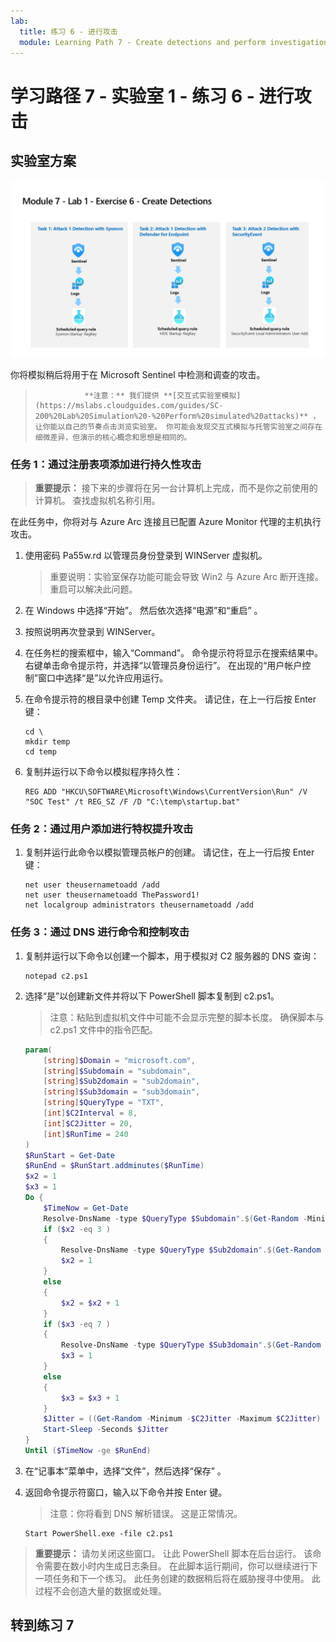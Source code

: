 ```yaml
---
lab:
  title: 练习 6 - 进行攻击
  module: Learning Path 7 - Create detections and perform investigations using Microsoft Sentinel
---
```


# 学习路径 7 - 实验室 1 - 练习 6 - 进行攻击

## 实验室方案

![实验室概述。](../Media/SC-200-Lab_Diagrams_Mod7_L1_Ex6.png)

你将模拟稍后将用于在 Microsoft Sentinel 中检测和调查的攻击。


>                **注意：** 我们提供 **[交互式实验室模拟](https://mslabs.cloudguides.com/guides/SC-200%20Lab%20Simulation%20-%20Perform%20simulated%20attacks)** ，让你能以自己的节奏点击浏览实验室。 你可能会发现交互式模拟与托管实验室之间存在细微差异，但演示的核心概念和思想是相同的。 


### 任务 1：通过注册表项添加进行持久性攻击

>**重要提示：** 接下来的步骤将在另一台计算机上完成，而不是你之前使用的计算机。 查找虚拟机名称引用。

在此任务中，你将对与 Azure Arc 连接且已配置 Azure Monitor 代理的主机执行攻击。

1. 使用密码 Pa55w.rd 以管理员身份登录到 WINServer 虚拟机。  

    >重要说明：实验室保存功能可能会导致 Win2 与 Azure Arc 断开连接。重启可以解决此问题。  

1. 在 Windows 中选择“开始”。 然后依次选择“电源”和“重启” 。

1. 按照说明再次登录到 WINServer。

1. 在任务栏的搜索框中，输入“Command”。 命令提示符将显示在搜索结果中。 右键单击命令提示符，并选择“以管理员身份运行”。 在出现的“用户帐户控制”窗口中选择“是”以允许应用运行。

1. 在命令提示符的根目录中创建 Temp 文件夹。 请记住，在上一行后按 Enter 键：

    ```CommandPrompt
    cd \
    mkdir temp
    cd temp
    ```

1. 复制并运行以下命令以模拟程序持久性：

    ```CommandPrompt
    REG ADD "HKCU\SOFTWARE\Microsoft\Windows\CurrentVersion\Run" /V "SOC Test" /t REG_SZ /F /D "C:\temp\startup.bat"
    ```


### 任务 2：通过用户添加进行特权提升攻击

1. 复制并运行此命令以模拟管理员帐户的创建。 请记住，在上一行后按 Enter 键：

    ```CommandPrompt
    net user theusernametoadd /add
    net user theusernametoadd ThePassword1!
    net localgroup administrators theusernametoadd /add
    ```


### 任务 3：通过 DNS 进行命令和控制攻击

1. 复制并运行以下命令以创建一个脚本，用于模拟对 C2 服务器的 DNS 查询：

    ```CommandPrompt
    notepad c2.ps1
    ```

1. 选择“是”以创建新文件并将以下 PowerShell 脚本复制到 c2.ps1。

    >注意：粘贴到虚拟机文件中可能不会显示完整的脚本长度。 确保脚本与 c2.ps1 文件中的指令匹配。

    ```PowerShell
    param(
        [string]$Domain = "microsoft.com",
        [string]$Subdomain = "subdomain",
        [string]$Sub2domain = "sub2domain",
        [string]$Sub3domain = "sub3domain",
        [string]$QueryType = "TXT",
        [int]$C2Interval = 8,
        [int]$C2Jitter = 20,
        [int]$RunTime = 240
    )
    $RunStart = Get-Date
    $RunEnd = $RunStart.addminutes($RunTime)
    $x2 = 1
    $x3 = 1 
    Do {
        $TimeNow = Get-Date
        Resolve-DnsName -type $QueryType $Subdomain".$(Get-Random -Minimum 1 -Maximum 999999)."$Domain -QuickTimeout
        if ($x2 -eq 3 )
        {
            Resolve-DnsName -type $QueryType $Sub2domain".$(Get-Random -Minimum 1 -Maximum 999999)."$Domain -QuickTimeout
            $x2 = 1
        }
        else
        {
            $x2 = $x2 + 1
        }    
        if ($x3 -eq 7 )
        {
            Resolve-DnsName -type $QueryType $Sub3domain".$(Get-Random -Minimum 1 -Maximum 999999)."$Domain -QuickTimeout
            $x3 = 1
        }
        else
        {
            $x3 = $x3 + 1
        }
        $Jitter = ((Get-Random -Minimum -$C2Jitter -Maximum $C2Jitter) / 100 + 1) +$C2Interval
        Start-Sleep -Seconds $Jitter
    }
    Until ($TimeNow -ge $RunEnd)
    ```

1. 在“记事本”菜单中，选择“文件”，然后选择“保存” 。 

1. 返回命令提示符窗口，输入以下命令并按 Enter 键。 

    >注意：你将看到 DNS 解析错误。 这是正常情况。

    ```CommandPrompt
    Start PowerShell.exe -file c2.ps1
    ```

>**重要提示：** 请勿关闭这些窗口。 让此 PowerShell 脚本在后台运行。 该命令需要在数小时内生成日志条目。 在此脚本运行期间，你可以继续进行下一项任务和下一个练习。 此任务创建的数据稍后将在威胁搜寻中使用。 此过程不会创造大量的数据或处理。


## 转到练习 7
